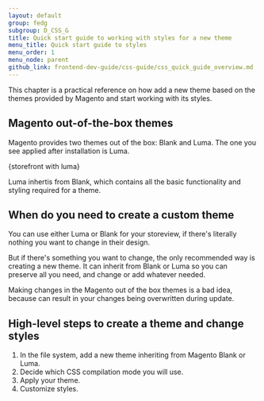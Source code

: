 ```yaml
---
layout: default
group: fedg
subgroup: D_CSS_G
title: Quick start guide to working with styles for a new theme 
menu_title: Quick start guide to styles
menu_order: 1
menu_node: parent
github_link: frontend-dev-guide/css-guide/css_quick_guide_overview.md
---
```


This chapter is a practical reference on how add a new theme based on the themes provided by Magento and start working with its styles. 

<h2>Magento out-of-the-box themes</h2>

Magento provides two themes out of the box: Blank and Luma. The one you see applied after installation is Luma. 

{storefront with luma}

Luma inhertis from Blank, which contains all the basic functionality and styling required for a theme.

<h2>When do you need to create a custom theme</h2>

You can use either Luma or Blank for your storeview, if there's literally nothing you want to change in their design.
 
But if there's something you want to change, the only recommended way is creating a new theme. It can inherit from Blank or Luma so you can preserve all you need, and change or add whatever needed. 

Making changes in the Magento out of the box themes is a bad idea, because can result in your changes being overwritten during update.

<h2>High-level steps to create a theme and change styles</h2>

1. In the file system, add a new theme inheriting from Magento Blank or Luma.
2. Decide which CSS compilation mode you will use. 
3. Apply your theme.
4. Customize styles.
